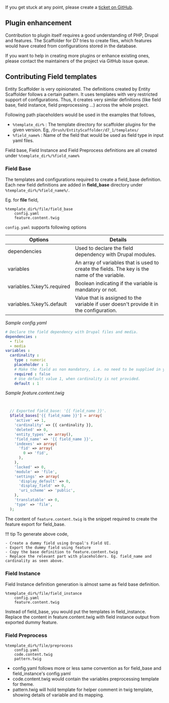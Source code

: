 If you get stuck at any point, please create a [ticket on GitHub](https://github.com/factorial-io/entity_scaffolder/issues).

## Plugin enhancement
Contribution to plugin itself requires a good understanding of PHP, Drupal and features.
The Scaffolder for D7 tries to create files, which features would have created from configurations stored in the database.

If you want to help in creating more plugins or enhance existing ones, please contact the maintainers of the project via GitHub issue queue.

## Contributing Field templates

Entity Scaffolder is very opinionated. The definitions created by Entity Scaffolder follows a certain pattern. It uses templates with very restricted support of configurations. Thus, it creates very similar definitions (like field base, field instance, field preprocessing ...) across the whole project.

Following path placeholders would be used in the examples that follows,

- `%template_dir%` : The template directory for scaffolder plugins for the given version. Eg, `/Drush/EntityScaffolder/d7_1/templates/`
- `%field_name%` : Name of the field that would be used as field type in input yaml files.

Field base, Field Instance and Field Preprocess definitions are all created under `%template_dir%/%field_name%`

### Field Base
The templates and configurations required to create a field_base definition. Each new field definitions are added in **field_base** directory under `%template_dir%/%field_name%/`.

Eg. for **file** field,
```
%template_dir%/file/field_base
    config.yaml
    feature.content.twig
```
`config.yaml` supports following options

 Options       |    Details
---------------|--------------------------
  dependencies | Used to declare the field dependency with Drupal modules.
  variables    | An array of variables that is used to create the fields. The key is the name of the variable.
  variables.%key%.required | Boolean indicating if the variable is mandatory or not.
  variables.%key%.default  | Value that is assigned to the variable if user doesn't provide it in the configuration.

*Sample config.yaml*
```yaml
# Declare the field dependency with Drupal files and media.
dependencies :
  - file
  - media
variables :
  cardinality :
    type : numeric
    placeholder : 1
    # Make the field as non mandatory, i.e. no need to be supplied in yaml configuration.
    required : false
    # Use default value 1, when cardinality is not provided.
    default : 1
```

*Sample feature.content.twig*
```php


  // Exported field_base: '{{ field_name }}'.
  $field_bases['{{ field_name }}'] = array(
    'active' => 1,
    'cardinality' => {{ cardinality }},
    'deleted' => 0,
    'entity_types' => array(),
    'field_name' => '{{ field_name }}',
    'indexes' => array(
      'fid' => array(
        0 => 'fid',
      ),
    ),
    'locked' => 0,
    'module' => 'file',
    'settings' => array(
      'display_default' => 0,
      'display_field' => 0,
      'uri_scheme' => 'public',
    ),
    'translatable' => 0,
    'type' => 'file',
  );
```
The content of `feature.content.twig` is the snippet required to create the feature export for field_base.

!!! tip
    To generate above code,

    - Create a dummy field using Drupal's Field UI.
    - Export the dummy field using feature
    - Copy the base definition to feature.content.twig
    - Replace the relevant part with placeholders. Eg. field_name and cardinality as seen above.

### Field Instance
Field Instance definition generation is almost same as field base definition.
```
%template_dir%/file/field_instance
    config.yaml
    feature.content.twig
```
Instead of field_base, you would put the templates in field_instance.
Replace the content in feature.content.twig with field instance output from exported dummy feature.

### Field Preprocess
```
%template_dir%/file/preprocess
    config.yaml
    code.content.twig
    pattern.twig
```

- config.yaml follows more or less same convention as for field_base and field_instance's config.yaml
- code.content.twig would contain the variables preprocessing template for theme.
- pattern.twig will hold template for helper comment in twig template, showing details of variable and its mapping.

